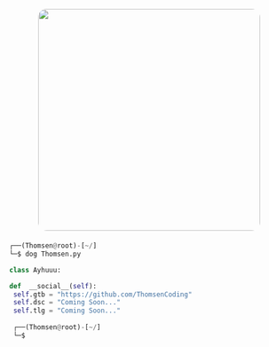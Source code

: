 <!-- <p align=center><img width=90% src="banner.gif"></img></p> -->



<p align="center">
  <img style="border-radius: 15px; display: block; margin: 0 auto; margin-bottom: 20px;" width="400" src="https://cdn.discordapp.com/attachments/1161659081933725708/1161683332304732281/8651710210e256e447e410b141d2ba0c.jpg?ex=653930e9&is=6526bbe9&hm=ab2cc9b1ea4331e635b37b280c600cf3ff2fe1128a1ad8e8ec6ea36b98e2147f&">
</p>












```python
┌──(Thomsen@root)-[~/]
└─$ dog Thomsen.py

class Ayhuuu:

def  __social__(self):
 self.gtb = "https://github.com/ThomsenCoding"
 self.dsc = "Coming Soon..." 
 self.tlg = "Coming Soon..."
  
 ┌──(Thomsen@root)-[~/]
 └─$
```
